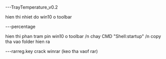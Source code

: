 ---TrayTemperature_v0.2

hien thi nhiet do win10 o toolbar


---percentage

hien thi phan tram pin win10 o toolbar /n
chay CMD "Shell:startup" /n
copy tha vao folder hien ra

---rarreg.key
crack winrar (keo tha vaof rar)
